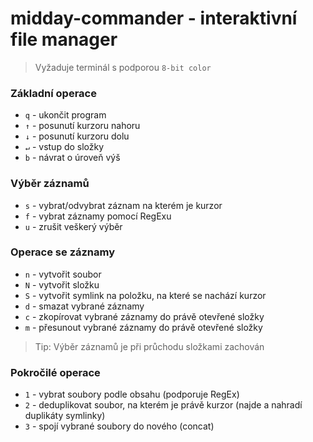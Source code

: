 # midday-commander - interaktivní file manager

> Vyžaduje terminál s podporou `8-bit color`

### Základní operace
- `q` - ukončit program
- `↑` - posunutí kurzoru nahoru
- `↓` - posunutí kurzoru dolu
- `↵` - vstup do složky
- `b` - návrat o úroveň výš

### Výběr záznamů
- `s` - vybrat/odvybrat záznam na kterém je kurzor
- `f` - vybrat záznamy pomocí RegExu
- `u` - zrušit veškerý výběr

### Operace se záznamy
- `n` - vytvořit soubor
- `N` - vytvořit složku
- `S` - vytvořit symlink na položku, na které se nachází kurzor
- `d` - smazat vybrané záznamy
- `c` - zkopírovat vybrané záznamy do právě otevřené složky
- `m` - přesunout vybrané záznamy do právě otevřené složky
  
> Tip: Výběr záznamů je při průchodu složkami zachován

### Pokročilé operace
- `1` - vybrat soubory podle obsahu (podporuje RegEx)
- `2` - deduplikovat soubor, na kterém je právě kurzor (najde a nahradí duplikáty symlinky)
- `3` - spojí vybrané soubory do nového (concat)